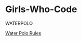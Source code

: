 # Girls-Who-Code
<DOCTYPE HTML> 
<html>
<head> </head>
<body>
<h> WATERPOLO </h>
<p><a href="http://www.usawaterpolo.org/resources/understanding-the-game.html">Water Polo Rules</a></p>
</body>
</html>
